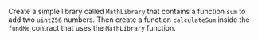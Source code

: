 Create a simple library called `MathLibrary` that contains a function `sum` to add two `uint256` numbers. Then create a function `calculateSum` inside the `fundMe` contract that uses the `MathLibrary` function.
